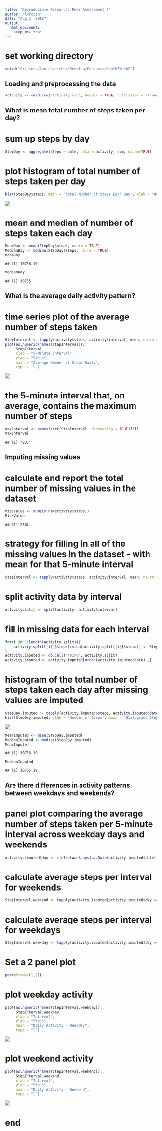 ```yaml
---
title: 'Reproducible Research: Peer Assessment 1'
author: "lwrctan"
date: "Aug 2, 2018"
output: 
  html_document:
    keep_md: true
---
```


# set working directory


```r
setwd("C:/Users/tan.chue.chau/Desktop/Coursera/Month5Week2")
```

## Loading and preprocessing the data


```r
activity <- read.csv("activity.csv", header = TRUE, colClasses = c("numeric", "character", "numeric"), na = "NA")
```

## What is mean total number of steps taken per day?

# sum up steps by day


```r
StepDay <- aggregate(steps ~ date, data = activity, sum, na.rm=TRUE)
```

# plot histogram of total number of steps taken per day


```r
hist(StepDay$steps, main = "Total Number of Steps Each Day", xlab = "Number of Steps", ylab = "Day")
```

![](PA1_template_files/figure-html/unnamed-chunk-4-1.png)<!-- -->

# mean and median of number of steps taken each day


```r
MeanDay <- mean(StepDay$steps, na.rm = TRUE)
MedianDay <- median(StepDay$steps, na.rm = TRUE)
MeanDay
```

```
## [1] 10766.19
```

```r
MedianDay
```

```
## [1] 10765
```

## What is the average daily activity pattern?

# time series plot of the average number of steps taken


```r
StepInterval <- tapply(activity$steps, activity$interval, mean, na.rm = TRUE)
plot(as.numeric(names(StepInterval)), 
     StepInterval, 
     xlab = "5-Minute Interval", 
     ylab = "Steps", 
     main = "Average Number of Steps Daily", 
     type = "l")
```

![](PA1_template_files/figure-html/unnamed-chunk-6-1.png)<!-- -->

# the 5-minute interval that, on average, contains the maximum number of steps


```r
maxInterval <- names(sort(StepInterval, decreasing = TRUE)[1])
maxInterval
```

```
## [1] "835"
```

## Imputing missing values

# calculate and report the total number of missing values in the dataset

```r
MissValue <- sum(is.na(activity$steps))
MissValue 
```

```
## [1] 2304
```

# strategy for filling in all of the missing values in the dataset - with mean for that 5-minute interval


```r
StepInterval <- tapply(activity$steps, activity$interval, mean, na.rm = TRUE)
```

# split activity data by interval


```r
activity.split <- split(activity, activity$interval)
```

# fill in missing data for each interval


```r
for(i in 1:length(activity.split)){
    activity.split[[i]]$steps[is.na(activity.split[[i]]$steps)] <- StepInterval[i]
}
activity.imputed <- do.call("rbind", activity.split)
activity.imputed <- activity.imputed[order(activity.imputed$date) ,]
```

# histogram of the total number of steps taken each day after missing values are imputed


```r
StepDay.imputed <- tapply(activity.imputed$steps, activity.imputed$date, sum)
hist(StepDay.imputed, xlab = "Number of Steps", main = "Histogram: Steps per Day (Imputed data)")
```

![](PA1_template_files/figure-html/unnamed-chunk-12-1.png)<!-- -->


```r
MeanImputed <- mean(StepDay.imputed)
MedianInputed <- median(StepDay.imputed)
MeanImputed 
```

```
## [1] 10766.19
```

```r
MedianInputed 
```

```
## [1] 10766.19
```

## Are there differences in activity patterns between weekdays and weekends?

# panel plot comparing the average number of steps taken per 5-minute interval across weekday days and weekends 


```r
activity.imputed$day <- ifelse(weekdays(as.Date(activity.imputed$date)) == "Saturday" | weekdays(as.Date(activity.imputed$date)) == "Sunday", "weekend", "weekday")
```

# calculate average steps per interval for weekends


```r
StepInterval.weekend <- tapply(activity.imputed[activity.imputed$day == "weekend" ,]$steps, activity.imputed[activity.imputed$day == "weekend" ,]$interval, mean, na.rm = TRUE)
```

# calculate average steps per interval for weekdays


```r
StepInterval.weekday <- tapply(activity.imputed[activity.imputed$day == "weekday" ,]$steps, activity.imputed[activity.imputed$day == "weekday" ,]$interval, mean, na.rm = TRUE)
```

# Set a 2 panel plot


```r
par(mfrow=c(1,2))
```

# plot weekday activity


```r
plot(as.numeric(names(StepInterval.weekday)), 
     StepInterval.weekday, 
     xlab = "Interval", 
     ylab = "Steps", 
     main = "Daily Activity - Weekday", 
     type = "l")
```

![](PA1_template_files/figure-html/unnamed-chunk-18-1.png)<!-- -->

# plot weekend activity


```r
plot(as.numeric(names(StepInterval.weekend)), 
     StepInterval.weekend, 
     xlab = "Interval", 
     ylab = "Steps", 
     main = "Daily Activity - Weekend", 
     type = "l")
```

![](PA1_template_files/figure-html/unnamed-chunk-19-1.png)<!-- -->

# end

